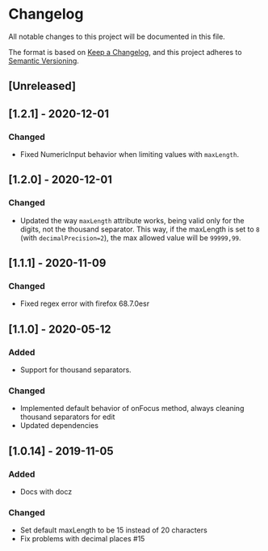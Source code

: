 # Changelog

All notable changes to this project will be documented in this file.

The format is based on [Keep a Changelog](https://keepachangelog.com/en/1.0.0/),
and this project adheres to [Semantic Versioning](https://semver.org/spec/v2.0.0.html).

## [Unreleased]

## [1.2.1] - 2020-12-01

### Changed

- Fixed NumericInput behavior when limiting values with `maxLength`.

## [1.2.0] - 2020-12-01

### Changed

- Updated the way `maxLength` attribute works, being valid only for the digits, not the thousand separator. This way, if the maxLength is set to `8` (with `decimalPrecision=2`), the max allowed value will be `99999,99`.

## [1.1.1] - 2020-11-09

### Changed

- Fixed regex error with firefox 68.7.0esr

## [1.1.0] - 2020-05-12

### Added

- Support for thousand separators.

### Changed

- Implemented default behavior of onFocus method, always cleaning thousand separators for edit
- Updated dependencies

## [1.0.14] - 2019-11-05

### Added

- Docs with docz

### Changed

- Set default maxLength to be 15 instead of 20 characters
- Fix problems with decimal places #15

